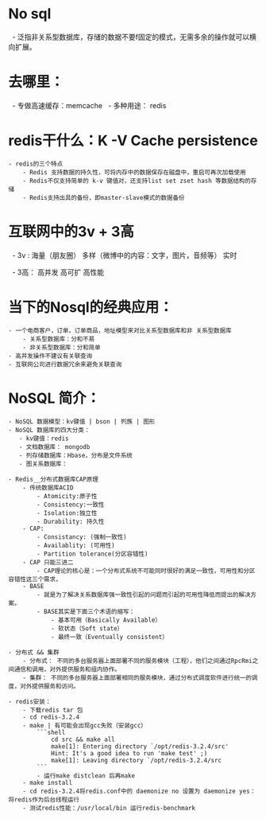 # No sql
   - 泛指非关系型数据库，存储的数据不要f固定的模式，无需多余的操作就可以横向扩展。
# 去哪里：
   - 专做高速缓存：memcache
   - 多种用途： redis
# redis干什么：K -V Cache persistence
    - redis的三个特点
        - Redis 支持数据的持久性，可将内存中的数据保存在磁盘中，重启可再次加载使用
        - Redis不仅支持简单的 k-v 键值对，还支持list set zset hash 等数据结构的存储
        - Redis支持出具的备份，即master-slave模式的数据备份

# 互联网中的3v + 3高
    - 3v : 海量（朋友圈） 多样（微博中的内容：文字，图片，音频等） 实时
   
    - 3高： 高并发 高可扩 高性能

# 当下的Nosql的经典应用：
    - 一个电商客户，订单，订单商品，地址模型来对比关系型数据库和非 关系型数据库
        - 关系型数据库：分和不易
        - 非关系型数据库：分和简单
    - 高并发操作不建议有关联查询
    - 互联网公司进行数据冗余来避免关联查询

# NoSQL 简介：
    - NoSQL 数据模型：kv键值 | bson | 列族 | 图形
    - NoSQL 数据库的四大分类：
       - kv键值：redis 
       - 文档数据库： mongodb
       - 列存储数据库：Hbase，分布是文件系统
       - 图关系数据库：

    - Redis__分布式数据库CAP原理
        - 传统数据库ACID
            - Atomicity:原子性
            - Consistency:一致性
            - Isolation:独立性
            - Durability: 持久性
        - CAP:
            - Consistancy: (强制一致性)
            - Availablity: (可用性)
            - Partition tolerance(分区容错性)
        - CAP 只能三进二
            - CAP理论的核心是：一个分布式系统不可能同时很好的满足一致性，可用性和分区容错性这三个需求，
        - BASE
            - 就是为了解决关系数据库强一致性引起的问题而引起的可用性降低而提出的解决方案。
            - BASE其实是下面三个术语的缩写：
                - 基本可用（Basically Available）
                - 软状态（Soft state）
                - 最终一致（Eventually consistent）

    - 分布式 && 集群
        - 分布式： 不同的多台服务器上面部署不同的服务模块（工程），他们之间通过RpcRmi之间通信和调用，对外提供服务和组内协作。
        - 集群： 不同的多台服务器上面部署相同的服务模块，通过分布式调度软件进行统一的调度，对外提供服务和访问。

    - redis安装：
        - 下载redis tar 包
        - cd redis-3.2.4
        - make | 有可能会出现gcc失败（安装gcc）
            ```shell
                cd src && make all
                make[1]: Entering directory `/opt/redis-3.2.4/src'
                Hint: It's a good idea to run 'make test' ;)
                make[1]: Leaving directory `/opt/redis-3.2.4/src
            ```
            - 运行make distclean 后再make
        - make install
        - cd redis-3.2.4将redis.conf中的 daemonize no 设置为 daemonize yes：将redis作为后台线程运行
        - 测试redis性能：/usr/local/bin 运行redis-benchmark



